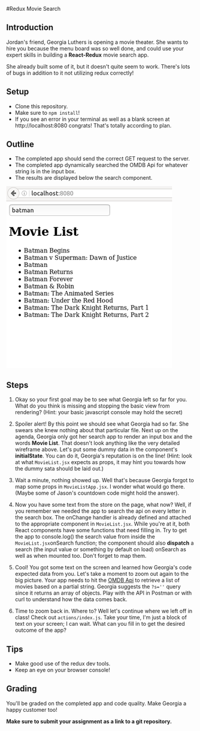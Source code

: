 #Redux Movie Search

## Introduction

Jordan's friend, Georgia Luthers is opening a movie theater. She wants to hire you because the menu board was so well done, and could use your expert skills in building a **React-Redux** movie search app. 

She already built some of it, but it doesn't quite seem to work. There's lots of bugs in addition to it not utilizing redux correctly!


## Setup

* Clone this repository. 
* Make sure to `npm install`!
* If you see an error in your terminal as well as a blank screen at http://localhost:8080 congrats! That's totally according to plan. 

## Outline

* The completed app should send the correct GET request to the server.
* The completed app dynamically searched the OMDB Api for whatever string is in the input box.
* The results are displayed below the search component. 

![screenshot](./app.png)


## Steps

1. Okay so your first goal may be to see what Georgia left so far for you. What do you think is missing and stopping the basic view from rendering? (Hint: your basic javascript console may hold the secret)

2. Spoiler alert! By this point we should see what Georgia had so far. She swears she knew nothing about that particular file. Next up on the agenda, Georgia only got her search app to render an input box and the words **Movie List**. That doesn't look anything like the very detailed wireframe above. Let's put some dummy data in the component's **initialState**. You can do it, Georgia's reputation is on the line! (Hint: look at what `MovieList.jsx` expects as props, it may hint you towards how the dummy sata should be laid out.)

3. Wait a minute, nothing showed up. Well that's because Georgia forgot to map some props in `MovieListApp.jsx`. I wonder what would go there. (Maybe some of Jason's countdown code might hold the answer).

4. Now you have some text from the store on the page, what now? Well, if you remember we needed the app to search the api on every letter in the search box. The onChange handler is already defined and attached to the appropriate component in `MovieList.jsx`. While you're at it, both React components have some functions that need filling in. Try to get the app to console.log() the search value from inside the `MovieList.jsx`onSearch function; the component should also **dispatch** a search (the input value or something by default on load) onSearch as well as when mounted too. Don't forget to map them. 

5. Cool! You got some text on the screen and learned how Georgia's code expected data from you. Let's take a moment to zoom out again to the big picture. Your app needs to hit the [OMDB Api](https://www.omdbapi.com/) to retrieve a list of movies based on a partial string. Georgia suggests the `?s=''` query since it returns an array of objects. Play with the API in Postman or with curl to understand how the data comes back. 

6. Time to zoom back in. Where to? Well let's continue where we left off in class! Check out `actions/index.js`. Take your time, I'm just a block of text on your screen; I can wait. What can you fill in to get the desired outcome of the app? 

## Tips

* Make good use of the redux dev tools.
* Keep an eye on your browser console!

## Grading

You'll be graded on the completed app and code quality. Make Georgia a happy customer too!

**Make sure to submit your assignment as a link to a git repository.**

